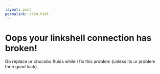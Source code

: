 ```yaml
---
layout: post
permalink: /404.html
---
```




# Oops your linkshell connection has broken!

Go replace ur chocobo fluids while I fix this problem (unless its ur problem then good luck).
